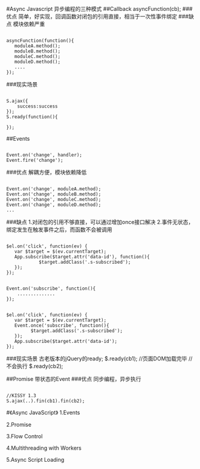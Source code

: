 #Async Javascript
异步编程的三种模式
##Callback
asyncFunction(cb);
###优点
简单，好实现，回调函数对闭包的引用直接，相当于一次性事件绑定
###缺点
模块依赖严重


<pre><code>
asyncFunction(function(){
   moduleA.method();
   moduleB.method();
   moduleC.method();
   moduleD.method();
   ....
});
</pre></code>
###现实场景
<pre><code>
S.ajax({
    success:success
});
S.ready(function(){

});
</pre></code>
##Events
<pre><code>
Event.on('change', handler);
Event.fire('change');
</pre></code>
###优点
解耦方便，模块依赖降低


<pre><code>
Event.on('change', moduleA.method);
Event.on('change', moduleB.method);
Event.on('change', moduleC.method);
Event.on('change', moduleD.method);
...
</pre></code>
###缺点
1.对闭包的引用不够直接，可以通过增加once接口解决
2.事件无状态，绑定发生在触发事件之后，而函数不会被调用


<pre><code>
$el.on('click', function(ev) {
   var $target = $(ev.currentTarget);
   App.subscribe($target.attr('data-id'), function(){
            $target.addClass('.s-subscribed');
   });
});


Event.on('subscribe', function(){
    ..............
});


$el.on('click', function(ev) {
   var $target = $(ev.currentTarget);
   Event.once('subscribe', function(){
         $target.addClass('.s-subscribed');
   });
   App.subscribe($target.attr('data-id');
});
</pre></code>
###现实场景
古老版本的jQuery的ready;
$.ready(cb1);
//页面DOM加载完毕
//不会执行
$.ready(cb2);

##Promise
带状态的Event
###优点
同步编程，异步执行


<pre><code>
//KISSY 1.3
S.ajax(..).fin(cb1).fin(cb2);
</pre></code>

#《Async JavaScript》
1.Events

2.Promise

3.Flow Control

4.Multithreading with Workers

5.Async Script Loading
